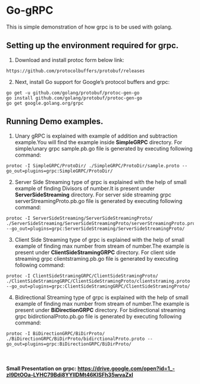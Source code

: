 # Go-gRPC
This is simple demonstration of how grpc is to be used with golang.

## Setting up the environment required for grpc.
1. Download and install protoc form below link:
  ~~~ 
  https://github.com/protocolbuffers/protobuf/releases
  ~~~
2. Next, install Go support for Google’s protocol buffers and grpc:
  ~~~
  go get -u github.com/golang/protobuf/protoc-gen-go
  go install github.com/golang/protobuf/protoc-gen-go
  go get google.golang.org/grpc
  ~~~

## Running Demo examples.
1. Unary gRPC is explained with example of addition and subtraction example.You will find the example inside __SimpleGRPC__ directory.
For simple/unary grpc sample.pb.go file is generated by executing following command:
 ~~~ 
 protoc -I SimpleGRPC/ProtoDir/ ./SimpleGRPC/ProtoDir/sample.proto --go_out=plugins=grpc:SimpleGRPC/ProtoDir/ 
 ~~~ 

2. Server Side Streaming type of grpc is explained with the help of small example of finding Divisors of number.It is present under __ServerSideStreaming__ directory.
For server side streaming grpc serverStreamingProto.pb.go file is generated by executing following command:
 ~~~
protoc -I ServerSideStreaming/ServerSideStreamingProto/ ./ServerSideStreaming/ServerSideStreamingProto/serverStreamingProto.proto --go_out=plugins=grpc:ServerSideStreaming/ServerSideStreamingProto/
 ~~~

3. Client Side Streaming type of grpc is explained with the help of small example of finding max number from stream of number.The example is present under __ClientSideStramingGRPC__ directory.
For client side streaming grpc clientstraming.pb.go file is generated by executing following command:
 ~~~
 protoc -I ClientSideStramingGRPC/ClientSideStramingProto/ ./ClientSideStramingGRPC/ClientSideStramingProto/clientstraming.proto --go_out=plugins=grpc:ClientSideStramingGRPC/ClientSideStramingProto/ 
 ~~~ 

4. Bidirectional Streaming type of grpc is explained with the help of small example of finding max number from stream of number.The example is present under __BiDirectionGRPC__ directory.
For bidirectional streaming grpc bidirctionalProto.pb.go file is generated by executing following command:
 ~~~
 protoc -I BiDirectionGRPC/BiDirProto/  ./BiDirectionGRPC/BiDirProto/bidirctionalProto.proto --go_out=plugins=grpc:BiDirectionGRPC/BiDirProto/
 ~~~
<br/>
 
#### Small Presentation on grpc: https://drive.google.com/open?id=1_-zI9DtOOa-LYHC79Bdi8YYlIDMt46KISFh35wvaZxI
